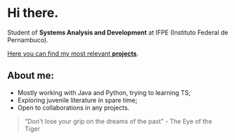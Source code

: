 # Hi there.
Student of **Systems Analysis and Development** at IFPE (Instituto Federal de Pernambuco).

[Here you can find my most relevant **projects**](https://github.com/kvsbarbosa/recruiter.md).
## **About me:**
* Mostly working with Java and Python, trying to learning TS;
* Exploring juvenile literature in spare time;
* Open to collaborations in any projects.

> “Don't lose your grip on the dreams of the past” - The Eye of the Tiger 


